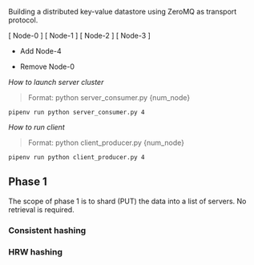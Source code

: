 Building a distributed key-value datastore using ZeroMQ as transport protocol.

[ Node-0 ]
[ Node-1 ]
[ Node-2 ]
[ Node-3 ]

- Add Node-4


- Remove Node-0 


_How to launch server cluster_

> Format: python server_consumer.py {num_node}

```
pipenv run python server_consumer.py 4
```

_How to run client_

> Format: python client_producer.py {num_node}

```
pipenv run python client_producer.py 4
```
## Phase 1

The scope of phase 1 is to shard (PUT) the data into a list of servers. No retrieval is required.

### Consistent hashing


### HRW hashing

